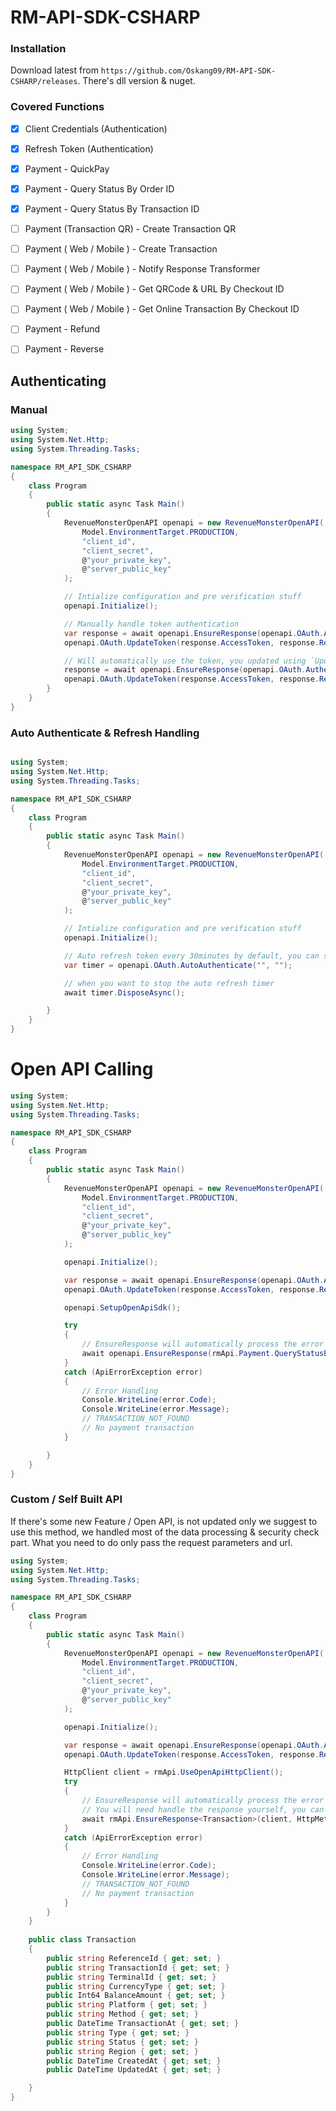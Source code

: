 # RM-API-SDK-CSHARP

### Installation

Download latest from `https://github.com/Oskang09/RM-API-SDK-CSHARP/releases`. There's dll version & nuget.

### Covered Functions

- [x] Client Credentials (Authentication)
- [x] Refresh Token (Authentication)
- [x] Payment - QuickPay
- [x] Payment - Query Status By Order ID
- [x] Payment - Query Status By Transaction ID
- [ ] Payment (Transaction QR) - Create Transaction QR
- [ ] Payment ( Web / Mobile ) - Create Transaction
- [ ] Payment ( Web / Mobile ) - Notify Response Transformer
- [ ] Payment ( Web / Mobile ) - Get QRCode & URL By Checkout ID
- [ ] Payment ( Web / Mobile ) - Get Online Transaction By Checkout ID
- [ ] Payment - Refund
- [ ] Payment - Reverse


## Authenticating

### Manual 

```csharp
using System;
using System.Net.Http;
using System.Threading.Tasks;

namespace RM_API_SDK_CSHARP
{
    class Program
    {
        public static async Task Main()
        {
            RevenueMonsterOpenAPI openapi = new RevenueMonsterOpenAPI(
                Model.EnvironmentTarget.PRODUCTION,
                "client_id",
                "client_secret",
                @"your_private_key",
                @"server_public_key"
            );

            // Intialize configuration and pre verification stuff
            openapi.Initialize();

            // Manually handle token authentication
            var response = await openapi.EnsureResponse(openapi.OAuth.Authenticate());
            openapi.OAuth.UpdateToken(response.AccessToken, response.RefreshToken, response.TokenType);

            // Will automatically use the token, you updated using `UpdateToken`
            response = await openapi.EnsureResponse(openapi.OAuth.AuthenticateWithRefreshToken());
            openapi.OAuth.UpdateToken(response.AccessToken, response.RefreshToken, response.TokenType);
        }
    }
}
```

### Auto Authenticate & Refresh Handling 

```csharp

using System;
using System.Net.Http;
using System.Threading.Tasks;

namespace RM_API_SDK_CSHARP
{
    class Program
    {
        public static async Task Main()
        {
            RevenueMonsterOpenAPI openapi = new RevenueMonsterOpenAPI(
                Model.EnvironmentTarget.PRODUCTION,
                "client_id",
                "client_secret",
                @"your_private_key",
                @"server_public_key"
            );

            // Intialize configuration and pre verification stuff
            openapi.Initialize();

            // Auto refresh token every 30minutes by default, you can specify interval & onRefresh delegate handler
            var timer = openapi.OAuth.AutoAuthenticate("", "");

            // when you want to stop the auto refresh timer
            await timer.DisposeAsync();

        }
    }
}
```

# Open API Calling

```csharp
using System;
using System.Net.Http;
using System.Threading.Tasks;

namespace RM_API_SDK_CSHARP
{
    class Program
    {
        public static async Task Main()
        {
            RevenueMonsterOpenAPI openapi = new RevenueMonsterOpenAPI(
                Model.EnvironmentTarget.PRODUCTION,
                "client_id",
                "client_secret",
                @"your_private_key",
                @"server_public_key"
            );

            openapi.Initialize();

            var response = await openapi.EnsureResponse(openapi.OAuth.Authenticate());
            openapi.OAuth.UpdateToken(response.AccessToken, response.RefreshToken, response.TokenType);

            openapi.SetupOpenApiSdk();

            try
            {
                // EnsureResponse will automatically process the error & response for you
                await openapi.EnsureResponse(rmApi.Payment.QueryStatusByTransactionID("transaction_id"));
            }
            catch (ApiErrorException error)
            {
                // Error Handling
                Console.WriteLine(error.Code);
                Console.WriteLine(error.Message);
                // TRANSACTION_NOT_FOUND
                // No payment transaction
            }

        }
    }
}
```

### Custom / Self Built API

If there's some new Feature / Open API, is not updated only we suggest to use this method, we handled most of the data processing & security check part. What you need to do only pass the request parameters and url.

```csharp
using System;
using System.Net.Http;
using System.Threading.Tasks;

namespace RM_API_SDK_CSHARP
{
    class Program
    {
        public static async Task Main()
        {
            RevenueMonsterOpenAPI openapi = new RevenueMonsterOpenAPI(
                Model.EnvironmentTarget.PRODUCTION,
                "client_id",
                "client_secret",
                @"your_private_key",
                @"server_public_key"
            );

            openapi.Initialize();

            var response = await openapi.EnsureResponse(openapi.OAuth.Authenticate());
            openapi.OAuth.UpdateToken(response.AccessToken, response.RefreshToken, response.TokenType);

            HttpClient client = rmApi.UseOpenApiHttpClient();
            try
            {
                // EnsureResponse will automatically process the error & response for you
                // You will need handle the response yourself, you can pass it your own built class
                await rmApi.EnsureResponse<Transaction>(client, HttpMethod.Get, "/v3/payment/transaction/211208030149010416535734");
            }
            catch (ApiErrorException error)
            {
                // Error Handling
                Console.WriteLine(error.Code);
                Console.WriteLine(error.Message);
                // TRANSACTION_NOT_FOUND
                // No payment transaction
            }
        }
    }
    
    public class Transaction
    {
        public string ReferenceId { get; set; }
        public string TransactionId { get; set; }
        public string TerminalId { get; set; }
        public string CurrencyType { get; set; }
        public Int64 BalanceAmount { get; set; }
        public string Platform { get; set; }
        public string Method { get; set; }
        public DateTime TransactionAt { get; set; }
        public string Type { get; set; }
        public string Status { get; set; }
        public string Region { get; set; }
        public DateTime CreatedAt { get; set; }
        public DateTime UpdatedAt { get; set; }

    }
}
```